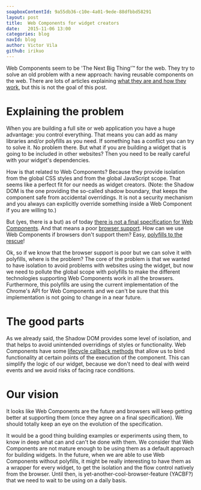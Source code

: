 ```yaml
---
soapboxContentId: 9a55db36-c10e-4a01-9ede-88dfbbd58291
layout: post
title:  Web Components for widget creators
date:   2015-11-06 13:00
categories: blog
navId: blog
author: Victor Vila
github: irikuo
---
```


Web Components seem to be 'The Next Big Thing'™ for the web. They try to solve an old problem with a new approach: having reusable components on the web. There are lots of articles explaining [what they are and how they work](http://blogs.windows.com/msedgedev/2015/07/14/bringing-componentization-to-the-web-an-overview-of-web-components/), but this is not the goal of this post.

# Explaining the problem
When you are building a full site or web application you have a huge advantage: you control everything. That means you can add as many libraries and/or polyfills as you need. If something has a conflict you can try to solve it. No problem there. But what if you are building a widget that is going to be included in other websites? Then you need to be really careful with your widget's dependencies.

How is that related to Web Components? Because they provide isolation from the global CSS styles and from the global JavaScript scope.  That seems like a perfect fit for our needs as widget creators. (Note: the Shadow DOM is the one providing the so-called shadow boundary, that keeps the component safe from accidental overridings. It is not a security mechanism and you always can explicitly override something inside a Web Component if you are willing to.)

But (yes, there is a but) as of today [there is not a final specification for Web Components](https://hacks.mozilla.org/2015/06/the-state-of-web-components/). And that means a poor [browser support](http://caniuse.com/#search=components). How can we use Web Components if browsers don't support them? Easy, [polyfills to the rescue](http://webcomponents.org/polyfills/)!

Ok, so if we know that the browser support is poor but we can solve it with polyfills, where is the problem? The core of the problem is that we wanted to have isolation to avoid problems with websites using the widget, but now we need to pollute the global scope with polyfills to make the different technologies supporting Web Components work in all the browsers. Furthermore, this polyfills are using the current implementation of the Chrome's API for Web Components and we can't be sure that this implementation is not going to change in a near future.

# The good parts
As we already said, the Shadow DOM provides some level of isolation, and that helps to avoid unintended overridings of styles or functionality. Web Components have some [lifecycle callback methods](http://www.html5rocks.com/en/tutorials/webcomponents/customelements/#lifecycle) that allow us to bind functionality at certain points of the execution of the component. This can simplify the logic of our widget, because we don't need to deal with weird events and we avoid risks of facing race conditions.

# Our vision
It looks like Web Components are the future and browsers will keep getting better at supporting them (once they agree on a final specification). We should totally keep an eye on the evolution of the specification.

It would be a good thing building examples or experiments using them, to know in deep what can and can't be done with them. We consider that Web Components are not mature enough to be using them as a default approach for building widgets. In the future, when we are able to use Web Components without polyfills, it might be really interesting to have them as a wrapper for every widget, to get the isolation and the flow control natively from the browser. Until then, is yet-another-cool-browser-feature (YACBF?) that we need to wait to be using on a daily basis.
